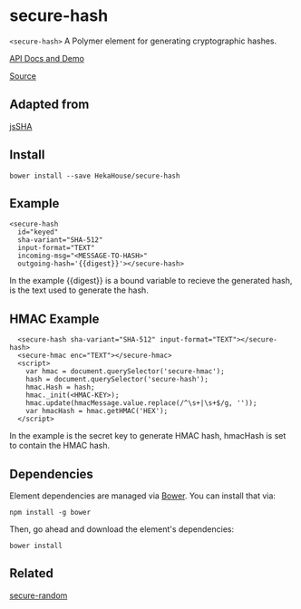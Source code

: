 # secure-hash

`<secure-hash>` A Polymer element for generating cryptographic hashes.

[API Docs and Demo](https://heka-house-polymer-demos.firebaseapp.com/secure-hash)

[Source](http://github.com/hekahouse/secure-hash/)

## Adapted from

[jsSHA](https://github.com/Caligatio/jsSHA)

## Install

    bower install --save HekaHouse/secure-hash

## Example

    <secure-hash
      id="keyed"
      sha-variant="SHA-512"
      input-format="TEXT"
      incoming-msg="<MESSAGE-TO-HASH>"
      outgoing-hash='{{digest}}'></secure-hash>

In the example {{digest}} is a bound variable to recieve the generated hash,
<MESSAGE-TO-HASH> is the text used to generate the hash.

## HMAC Example
      <secure-hash sha-variant="SHA-512" input-format="TEXT"></secure-hash>
      <secure-hmac enc="TEXT"></secure-hmac>
      <script>
        var hmac = document.querySelector('secure-hmac');
        hash = document.querySelector('secure-hash');
        hmac.Hash = hash;
        hmac._init(<HMAC-KEY>);
        hmac.update(hmacMessage.value.replace(/^\s+|\s+$/g, ''));
        var hmacHash = hmac.getHMAC('HEX');
      </script>

In the example <HMAC-KEY> is the secret key to generate HMAC hash,
hmacHash is set to contain the HMAC hash.


## Dependencies

Element dependencies are managed via [Bower](http://bower.io/). You can
install that via:

    npm install -g bower

Then, go ahead and download the element's dependencies:

    bower install


## Related

[secure-random](http://github.com/hekahouse/secure-random/)
